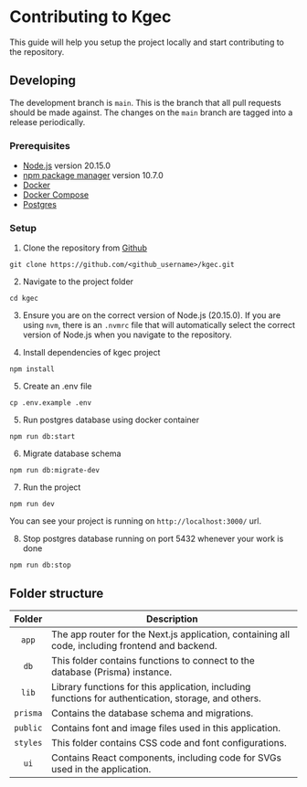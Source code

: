 # Contributing to Kgec

This guide will help you setup the project locally
and start contributing to the repository.

## Developing

The development branch is `main`. This is the branch that all pull
requests should be made against. The changes on the `main`
branch are tagged into a release periodically.

### Prerequisites

- [Node.js](https://nodejs.org/en) version 20.15.0
- [npm package manager](https://docs.npmjs.com/downloading-and-installing-node-js-and-npm) version 10.7.0
- [Docker](https://www.docker.com/get-started/)
- [Docker Compose](https://docs.docker.com/compose/install/)
- [Postgres](https://hub.docker.com/_/postgres)

### Setup

1. Clone the repository from [Github](https://github.com/biiswajit/kgec/fork)

  ```
  git clone https://github.com/<github_username>/kgec.git
  ```

2. Navigate to the project folder

  ```
  cd kgec
  ```

3. Ensure you are on the correct version of Node.js (20.15.0). If you are using `nvm`, there is an `.nvmrc` file that will automatically select the correct version of Node.js when you navigate to the repository.

4. Install dependencies of kgec project

  ```
  npm install
  ```

5. Create an .env file

  ```
  cp .env.example .env
  ```

5. Run postgres database using docker container

  ```
  npm run db:start
  ```

6. Migrate database schema

  ```
  npm run db:migrate-dev
  ```

7. Run the project

  ```
  npm run dev
  ```

  You can see your project is running on `http://localhost:3000/` url.

8. Stop postgres database running on port 5432 whenever your work is done

  ```
  npm run db:stop
  ```

## Folder structure

| Folder | Description |
| :----: |-------------|
| `app` | The app router for the Next.js application, containing all code, including frontend and backend. |
| `db` | 	This folder contains functions to connect to the database (Prisma) instance. |
| `lib` | Library functions for this application, including functions for authentication, storage, and others. |
| `prisma` | Contains the database schema and migrations. |
| `public` | Contains font and image files used in this application. |
| `styles` | This folder contains CSS code and font configurations. |
| `ui` | Contains React components, including code for SVGs used in the application. |
